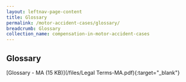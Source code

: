 ```yaml
---
layout: leftnav-page-content
title: Glossary
permalink: /motor-accident-cases/glossary/
breadcrumb: Glossary
collection_name: compensation-in-motor-accident-cases
---
```


Glossary
---
[Glossary - MA (15 KB)](/files/Legal Terms-MA.pdf){:target="_blank"}
